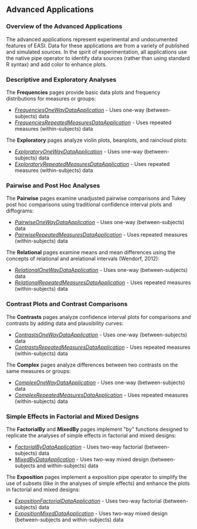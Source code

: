 
## Advanced Applications

### Overview of the Advanced Applications

The advanced applications represent experimental and undocumented features of EASI. Data for these applications are from a variety of published and simulated sources. In the spirit of experimentation, all applications use the native pipe operator to identify data sources (rather than using standard R syntax) and add color to enhance plots.

### Descriptive and Exploratory Analyses

The **Frequencies** pages provide basic data plots and frequency distributions for measures or groups:

- [*FrequenciesOneWayDataApplication*](./FrequenciesOneWayDataApplication.md) - Uses one-way (between-subjects) data
- [*FrequenciesRepeatedMeasuresDataApplication*](./FrequenciesRepeatedMeasuresDataApplication.md) - Uses repeated measures (within-subjects) data

The **Exploratory** pages analyze violin plots, beanplots, and raincloud plots:

- [*ExploratoryOneWayDataApplication*](./ExploratoryOneWayDataApplication.md) - Uses one-way (between-subjects) data
- [*ExploratoryRepeatedMeasuresDataApplication*](./ExploratoryRepeatedMeasuresDataApplication.md) - Uses repeated measures (within-subjects) data

### Pairwise and Post Hoc Analyses

The **Pairwise** pages examine unadjusted pairwise comparisons and Tukey post hoc comparisons using traditional confidence interval plots and diffograms:

- [*PairwiseOneWayDataApplication*](./PairwiseOneWayDataApplication.md) - Uses one-way (between-subjects) data
- [*PairwiseRepeatedMeasuresDataApplication*](./PairwiseRepeatedMeasuresDataApplication.md) - Uses repeated measures (within-subjects) data

The **Relational** pages examine means and mean differences using the concepts of relational and arelational intervals (Wendorf, 2012):

- [*RelationalOneWayDataApplication*](./RelationalOneWayDataApplication.md) - Uses one-way (between-subjects) data
- [*RelationalRepeatedMeasuresDataApplication*](./RelationalRepeatedMeasuresDataApplication.md) - Uses repeated measures (within-subjects) data

### Contrast Plots and Contrast Comparisons

The **Contrasts** pages analyze confidence interval plots for comparisons and contrasts by adding data and plausibility curves:

- [*ContrastsOneWayDataApplication*](./ContrastsOneWayDataApplication.md) - Uses one-way (between-subjects) data
- [*ContrastsRepeatedMeasuresDataApplication*](./ContrastsRepeatedMeasuresDataApplication.md) - Uses repeated measures (within-subjects) data

The **Complex** pages analyze differences between two contrasts on the same measures or groups:

- [*ComplexOneWayDataApplication*](./ComplexOneWayDataApplication.md) - Uses one-way (between-subjects) data
- [*ComplexRepeatedMeasuresDataApplication*](./ComplexRepeatedMeasuresDataApplication.md) - Uses repeated measures (within-subjects) data

### Simple Effects in Factorial and Mixed Designs

The **FactorialBy**  and **MixedBy** pages implement "by" functions designed to replicate the analyses of simple effects in factorial and mixed designs:

- [*FactorialByDataApplication*](./FactorialByDataApplication.md) - Uses two-way factorial (between-subjects) data
- [*MixedByDataApplication*](./MixedByDataApplication.md) - Uses two-way mixed design (between-subjects and within-subjects) data

The **Exposition** pages implement a exposition pipe operator to simplify the use of subsets (like in the analyses of simple effects) and enhance the plots in factorial and mixed designs:

- [*ExpositionFactorialDataApplication*](./ExpositionFactorialDataApplication.md) - Uses two-way factorial (between-subjects) data
- [*ExpositionMixedDataApplication*](./ExpositionMixedDataApplication.md) - Uses two-way mixed design (between-subjects and within-subjects) data
